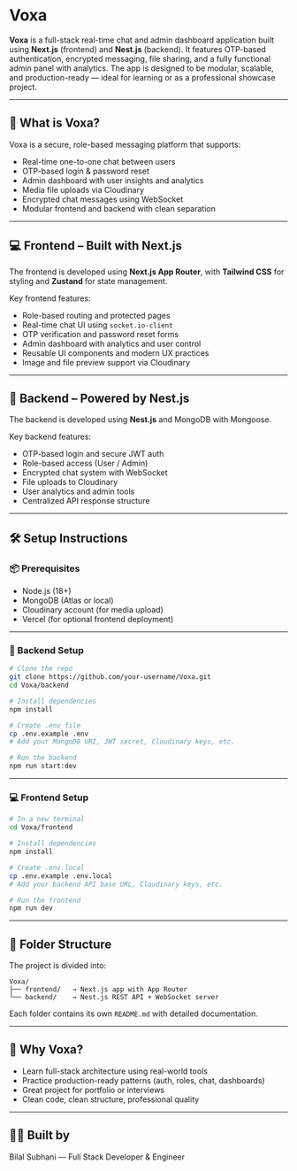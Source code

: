 # Voxa

**Voxa** is a full-stack real-time chat and admin dashboard application built using **Next.js** (frontend) and **Nest.js** (backend). It features OTP-based authentication, encrypted messaging, file sharing, and a fully functional admin panel with analytics. The app is designed to be modular, scalable, and production-ready — ideal for learning or as a professional showcase project.

---

## 🧠 What is Voxa?

Voxa is a secure, role-based messaging platform that supports:

- Real-time one-to-one chat between users
- OTP-based login & password reset
- Admin dashboard with user insights and analytics
- Media file uploads via Cloudinary
- Encrypted chat messages using WebSocket
- Modular frontend and backend with clean separation

---

## 💻 Frontend – Built with Next.js

The frontend is developed using **Next.js App Router**, with **Tailwind CSS** for styling and **Zustand** for state management. 

Key frontend features:

- Role-based routing and protected pages
- Real-time chat UI using `socket.io-client`
- OTP verification and password reset forms
- Admin dashboard with analytics and user control
- Reusable UI components and modern UX practices
- Image and file preview support via Cloudinary

---

## 🚀 Backend – Powered by Nest.js

The backend is developed using **Nest.js** and MongoDB with Mongoose.

Key backend features:

- OTP-based login and secure JWT auth
- Role-based access (User / Admin)
- Encrypted chat system with WebSocket
- File uploads to Cloudinary
- User analytics and admin tools
- Centralized API response structure

---

## 🛠️ Setup Instructions

### 📦 Prerequisites

- Node.js (18+)
- MongoDB (Atlas or local)
- Cloudinary account (for media upload)
- Vercel (for optional frontend deployment)

---

### 🔧 Backend Setup

```bash
# Clone the repo
git clone https://github.com/your-username/Voxa.git
cd Voxa/backend

# Install dependencies
npm install

# Create .env file
cp .env.example .env
# Add your MongoDB URI, JWT secret, Cloudinary keys, etc.

# Run the backend
npm run start:dev
```

---

### 💻 Frontend Setup

```bash
# In a new terminal
cd Voxa/frontend

# Install dependencies
npm install

# Create .env.local
cp .env.example .env.local
# Add your backend API base URL, Cloudinary keys, etc.

# Run the frontend
npm run dev
```

---

## 📁 Folder Structure

The project is divided into:

```
Voxa/
├── frontend/   → Next.js app with App Router
└── backend/    → Nest.js REST API + WebSocket server
```

Each folder contains its own `README.md` with detailed documentation.

---

## 🎯 Why Voxa?

- Learn full-stack architecture using real-world tools
- Practice production-ready patterns (auth, roles, chat, dashboards)
- Great project for portfolio or interviews
- Clean code, clean structure, professional quality

---

## 🧑‍💻 Built by

Bilal Subhani — Full Stack Developer & Engineer

